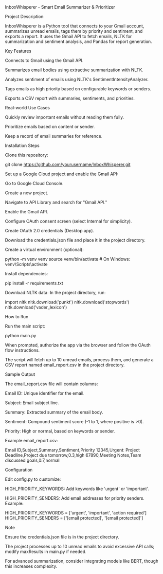 InboxWhisperer - Smart Email Summarizer & Prioritizer

Project Description

InboxWhisperer is a Python tool that connects to your Gmail account, summarizes unread emails, tags them by priority and sentiment, and exports a report. It uses the Gmail API to fetch emails, NLTK for summarization and sentiment analysis, and Pandas for report generation.

Key Features





Connects to Gmail using the Gmail API.



Summarizes email bodies using extractive summarization with NLTK.



Analyzes sentiment of emails using NLTK's SentimentIntensityAnalyzer.



Tags emails as high priority based on configurable keywords or senders.



Exports a CSV report with summaries, sentiments, and priorities.

Real-world Use Cases





Quickly review important emails without reading them fully.



Prioritize emails based on content or sender.



Keep a record of email summaries for reference.

Installation Steps





Clone this repository:

git clone https://github.com/yourusername/InboxWhisperer.git



Set up a Google Cloud project and enable the Gmail API:





Go to Google Cloud Console.



Create a new project.



Navigate to API Library and search for "Gmail API."



Enable the Gmail API.



Configure OAuth consent screen (select Internal for simplicity).



Create OAuth 2.0 credentials (Desktop app).



Download the credentials.json file and place it in the project directory.



Create a virtual environment (optional):

python -m venv venv
source venv/bin/activate  # On Windows: venv\Scripts\activate



Install dependencies:

pip install -r requirements.txt



Download NLTK data: In the project directory, run:

import nltk
nltk.download('punkt')
nltk.download('stopwords')
nltk.download('vader_lexicon')

How to Run





Run the main script:

python main.py



When prompted, authorize the app via the browser and follow the OAuth flow instructions.



The script will fetch up to 10 unread emails, process them, and generate a CSV report named email_report.csv in the project directory.

Sample Output

The email_report.csv file will contain columns:





Email ID: Unique identifier for the email.



Subject: Email subject line.



Summary: Extracted summary of the email body.



Sentiment: Compound sentiment score (-1 to 1, where positive is >0).



Priority: High or normal, based on keywords or sender.

Example email_report.csv:

Email ID,Subject,Summary,Sentiment,Priority
12345,Urgent: Project Deadline,Project due tomorrow,0.3,high
67890,Meeting Notes,Team discussed goals,0.7,normal

Configuration

Edit config.py to customize:





HIGH_PRIORITY_KEYWORDS: Add keywords like 'urgent' or 'important'.



HIGH_PRIORITY_SENDERS: Add email addresses for priority senders. Example:

HIGH_PRIORITY_KEYWORDS = ['urgent', 'important', 'action required']
HIGH_PRIORITY_SENDERS = ['[email protected]', '[email protected]']

Note





Ensure the credentials.json file is in the project directory.



The project processes up to 10 unread emails to avoid excessive API calls; modify maxResults in main.py if needed.



For advanced summarization, consider integrating models like BERT, though this increases complexity.
